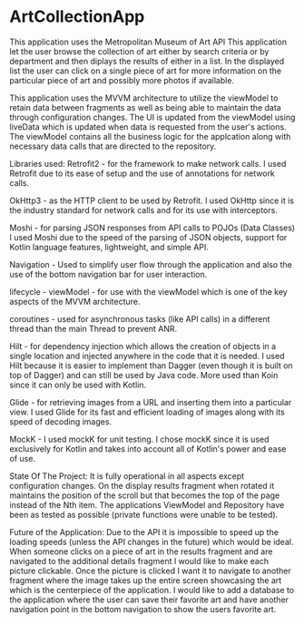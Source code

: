 # ArtCollectionApp

This application uses the Metropolitan Museum of Art API
This application let the user browse the collection of art either by search criteria or by department and then diplays the results of either in a list. In the displayed list the user can click on a single piece of art for more information on the particular piece of art and possibly more photos if available.

This application uses the MVVM architecture to utilize the viewModel to retain data between fragments as well as being able to maintain the data through configuration changes. The UI is updated from the viewModel using liveData which is updated when data is requested from the user's actions. The viewModel contains all the business logic for the applcation along with necessary data calls that are directed to the repository.

Libraries used:
Retrofit2 - for the framework to make network calls.
I used Retrofit due to its ease of setup and the use of annotations for network calls.

OkHttp3 - as the HTTP client to be used by Retrofit.
I used OkHttp since it is the industry standard for network calls and for its use with interceptors.

Moshi - for parsing JSON responses from API calls to POJOs (Data Classes)
I used Moshi due to the speed of the parsing of JSON objects, support for Kotlin language features, lightweight, and simple API.

Navigation - Used to simplify user flow through the application and also the use of the bottom navigation bar for user interaction.

lifecycle - viewModel - for use with the viewModel which is one of the key aspects of the MVVM architecture.

coroutines - used for asynchronous tasks (like API calls) in a different thread than the main Thread to prevent ANR.

Hilt - for dependency injection which allows the creation of objects in a single location and injected anywhere in the code that it is needed.
I used Hilt because it is easier to implement than Dagger (even though it is built on top of Dagger) and can still be used by Java code. More used than Koin since it can only be used with Kotlin.

Glide - for retrieving images from a URL and inserting them into a particular view.
I used Glide for its fast and efficient loading of images along with its speed of decoding images.

MockK - I used mockK for unit testing.
I chose mockK since it is used exclusively for Kotlin and takes into account all of Kotlin's power and ease of use.


State Of The Project:
It is fully operational in all aspects except configuration changes. On the display results fragment when rotated it maintains the position of the scroll but that becomes the top of the page instead of the Nth item. The applications ViewModel and Repository have been as tested as possible (private functions were unable to be tested).

Future of the Application:
Due to the API it is impossible to speed up the loading speeds (unless the API changes in the future) which would be ideal. When someone clicks on a piece of art in the results fragment and are navigated to the additional details fragment I would like to make each picture clickable. Once the picture is clicked I want it to navigate to another fragment where the image takes up the entire screen showcasing the art which is the centerpiece of the application. I would like to add a database to the application where the user can save their favorite art and have another navigation point in the bottom navigation to show the users favorite art.




